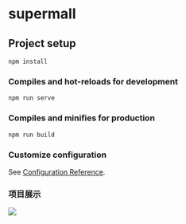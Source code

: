 # supermall

## Project setup
```
npm install
```

### Compiles and hot-reloads for development
```
npm run serve
```

### Compiles and minifies for production
```
npm run build
```

### Customize configuration
See [Configuration Reference](https://cli.vuejs.org/config/).

### 项目展示

![](https://raw.githubusercontent.com/UILcoder/supermall/master/src/assets/img/itemimg/image-20201028102411799.png)